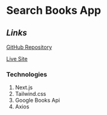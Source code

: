 # Search Books App
## _Links_
[GitHub Repository](https://github.com/shuckin2017/search-books-app)

[Live Site](https://search-books-app-3w61skwok-shuckin2017.vercel.app/)
### Technologies

1. Next.js
2. Tailwind.css
3. Google Books Api
4. Axios
